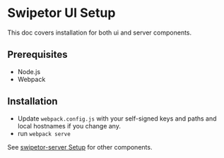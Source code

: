 # Swipetor UI Setup

This doc covers installation for both ui and server components.

## Prerequisites

- Node.js
- Webpack

## Installation

- Update `webpack.config.js` with your self-signed keys and paths and local hostnames if you change any.
- run `webpack serve`

See [swipetor-server Setup](https://github.com/atas/swipetor-server/blob/main/docs/setup.md) for other components.
